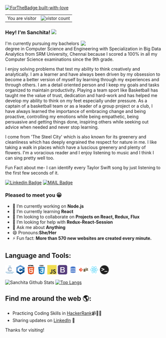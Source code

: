 [![ForTheBadge built-with-love](http://ForTheBadge.com/images/badges/built-with-love.svg)](https://GitHub.com/SanchitaSinha/)  
<table>
  <tr>
    <td>You are visitor</td>
    <td><img src="https://profile-counter.glitch.me/SanchitaSinha/count.svg" alt="vistor count" height="25" /></td>
  </tr>
</table>


### Hey! I'm Sanchita!  <img src="https://github.com/iamshubhamg/iamshubhamg/blob/master/Assests/Hi.gif" width="29px">

<img align='right' src="https://media.giphy.com/media/M9gbBd9nbDrOTu1Mqx/giphy.gif" width="260">


<!-- <div width="480" height="480"> -->
  I'm currently pursuing my bachelors degree in Computer Science and Engineering with Specialization in Big Data Analytics from SRM University, Chennai because I scored a 100% in all my Computer Science examinations since the 9th grade.

I enjoy solving problems that test my ability to think creatively and analytically. I am a learner and have always been driven by my obsession to become a better version of myself by learning through my experiences and through others. I am a detail oriented person and I keep my goals and tasks organized to maintain productivity. Playing a team sport like Basketball has taught me the value of trust, dedication and hard-work and has helped me develop my ability to think on my feet especially under pressure. As a captain of a basketball team or as a leader of a group project or a club, I have always learned the importance of embracing change and being proactive, controlling my emotions while being empathetic, being persuasive and getting things done, inspiring others while seeking out advice when needed and never stop learning.

I come from 'The Steel City' which is also known for its greenery and cleanliness which has deeply engrained the respect for nature in me. I like taking a walk in places which have a luscious greenery and plenty of flowers. I'm a voracious reader and I enjoy listening to music and I think I can sing pretty well too. 

Fun Fact about me- I can identify every Taylor Swift song by just listening to the first few seconds of it. 
<!-- </div> -->


[![Linkedin Badge](https://img.shields.io/badge/-SanchitaSinha-blue?style=flat-square&logo=Linkedin&logoColor=white&link=https://www.linkedin.com/in/SanchitaSinha/)](https://www.linkedin.com/in/sanchita26)
[![MAIL Badge](https://img.shields.io/badge/-sanchitasinha2604@gmail.com-c14438?style=flat-square&logo=Gmail&logoColor=white&link=mailto:sanchitasinha2604@gmail.com)](mailto:sanchitasinha2604@gmail.com )
 
### Pleased to meet you 😀

- 🔭 I’m currently working on <b>Node.js</b>
- 🌱 I’m currently learning <b>React</b>
- 👯 I’m looking to collaborate on <b>Projects on React, Redux, Flux</b>
- 🤔 I’m looking for help with <b>Redux-React-Session</b>
- 💬 Ask me about <b>Anything</b>
- 😄 Pronouns:<b>She/Her</b>
- ⚡ Fun fact: <b>More than 570 new websites are created every minute.</b>

## Language and Tools:
<code><img height="30" src="https://raw.githubusercontent.com/github/explore/80688e429a7d4ef2fca1e82350fe8e3517d3494d/topics/c/c.png"></code>
<code><img height="30" src="https://raw.githubusercontent.com/github/explore/80688e429a7d4ef2fca1e82350fe8e3517d3494d/topics/cpp/cpp.png"></code>
<code><img height="30" src="https://raw.githubusercontent.com/github/explore/80688e429a7d4ef2fca1e82350fe8e3517d3494d/topics/html/html.png"></code>
<code><img height="30" src="https://raw.githubusercontent.com/github/explore/80688e429a7d4ef2fca1e82350fe8e3517d3494d/topics/css/css.png"></code>
<code><img height="30" src="https://raw.githubusercontent.com/github/explore/80688e429a7d4ef2fca1e82350fe8e3517d3494d/topics/javascript/javascript.png"></code>
<code><img height="30" src="https://raw.githubusercontent.com/github/explore/80688e429a7d4ef2fca1e82350fe8e3517d3494d/topics/bootstrap/bootstrap.png"></code>
<code><img height="30" src="https://raw.githubusercontent.com/github/explore/80688e429a7d4ef2fca1e82350fe8e3517d3494d/topics/sql/sql.png"></code>
<code><img height="30" src="https://raw.githubusercontent.com/github/explore/80688e429a7d4ef2fca1e82350fe8e3517d3494d/topics/git/git.png"></code>
<code><img height="30" src="https://raw.githubusercontent.com/github/explore/80688e429a7d4ef2fca1e82350fe8e3517d3494d/topics/react/react.png"></code>
<code><img height="30" src="https://raw.githubusercontent.com/github/explore/80688e429a7d4ef2fca1e82350fe8e3517d3494d/topics/terminal/terminal.png"></code>
<!-- <code><img height="30" src="https://raw.githubusercontent.com/swhare/JupyterNotebookSupport/master/favicon.ico"></code> -->
<!-- <code><img height="30" src="https://raw.githubusercontent.com/github/explore/80688e429a7d4ef2fca1e82350fe8e3517d3494d/topics/linux/linux.png"></code> -->
<!-- <code><img height="30" src="https://raw.githubusercontent.com/github/explore/80688e429a7d4ef2fca1e82350fe8e3517d3494d/topics/python/python.png"></code> -->

<!-- *NOTE: Top languages does not indicate my skill level, it's just a github metric of languages which I have the used in most of my codes on Github, it's a new feature of [github-readme-stats]* -->

![Sanchita Github Stats](https://github-readme-stats.vercel.app/api?username=SanchitaSinha&show_icons=true)       [![Top Langs](https://github-readme-stats.vercel.app/api/top-langs/?username=SanchitaSinha&hide=css)](https://github.com/SanchitaSinha/github-readme-stats)


## Find me around the web 🌎:
- Practicing Coding Skills in <a href="https://www.hackerrank.com/sanchita26">HackerRank</a>📹✍🏾
- Sharing updates on <a href="https://www.linkedin.com/in/sanchita26">LinkedIn</a> 💼

Thanks for visiting!

